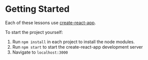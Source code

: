 # Getting Started
Each of these lessons use [create-react-app](https://github.com/facebook/create-react-app).

To start the project yourself:
1. Run `npm install` in each project to install the node modules.
2. Run `npm start` to start the create-react-app development server
3. Navigate to `localhost:3000`

 